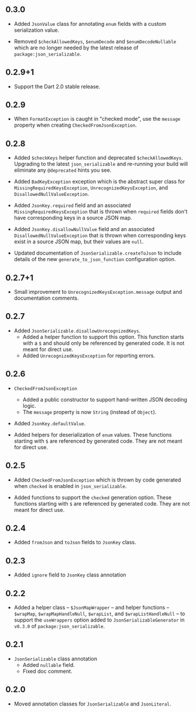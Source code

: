 ## 0.3.0

* Added `JsonValue` class for annotating `enum` fields with a custom
  serialization value.

* Removed `$checkAllowedKeys`, `$enumDecode` and `$enumDecodeNullable` which are
  no longer needed by the latest release of `package:json_serializable`.

## 0.2.9+1

* Support the Dart 2.0 stable release.

## 0.2.9

* When `FormatException` is caught in "checked mode", use the `message`
  property when creating `CheckedFromJsonException`.

## 0.2.8

* Added `$checkKeys` helper function and deprecated `$checkAllowedKeys`.
  Upgrading to the latest `json_serializable` and re-running your build will
  eliminate any `@deprecated` hints you see.
  
* Added `BadKeyException` exception which is the abstract super class for
  `MissingRequiredKeysException`, `UnrecognizedKeysException`, and
  `DisallowedNullValueException`.

* Added `JsonKey.required` field and an associated
  `MissingRequiredKeysException` that is thrown when `required` fields don't
  have corresponding keys in a source JSON map.
  
* Added `JsonKey.disallowNullValue`  field and an associated 
  `DisallowedNullValueException` that is thrown when corresponding keys exist in
  a source JSON map, but their values are `null`.

* Updated documentation of `JsonSerializable.createToJson` to include details
  of the new `generate_to_json_function` configuration option.

## 0.2.7+1

* Small improvement to `UnrecognizedKeysException.message` output and
  documentation comments.

## 0.2.7

* Added `JsonSerializable.disallowUnrecognizedKeys`.
  * Added a helper function to support this option. This function starts with a
    `$` and should only be referenced by generated code. It is not meant for
    direct use.
  * Added `UnrecognizedKeysException` for reporting errors.

## 0.2.6

* `CheckedFromJsonException`
  * Added a public constructor to support hand-written JSON decoding logic.
  * The `message` property is now `String` (instead of `Object`).

* Added `JsonKey.defaultValue`.

* Added helpers for deserialization of `enum` values.
  These functions starting with `$` are  referenced by generated code.
  They are not meant for direct use.

## 0.2.5

* Added `CheckedFromJsonException` which is thrown by code generated when
 `checked` is enabled in `json_serializable`.

* Added functions to support the `checked` generation option.
  These functions starting with `$` are referenced by generated code.
  They are not meant for direct use.

## 0.2.4

* Added `fromJson` and `toJson` fields to `JsonKey` class.

## 0.2.3

* Added `ignore` field to `JsonKey` class annotation

## 0.2.2

* Added a helper class – `$JsonMapWrapper` – and helper functions – `$wrapMap`,
  `$wrapMapHandleNull`, `$wrapList`, and `$wrapListHandleNull` – to support
  the `useWrappers` option added to `JsonSerializableGenerator` in `v0.3.0` of
  `package:json_serializable`.

## 0.2.1

* `JsonSerializable` class annotation
  * Added `nullable` field.
  * Fixed doc comment.

## 0.2.0

* Moved annotation classes for `JsonSerializable` and `JsonLiteral`.
